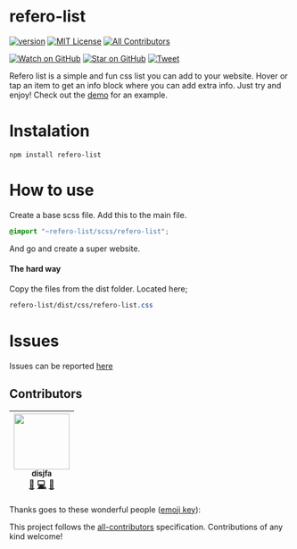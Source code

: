 # refero-list
[![version][version-badge]][package]
[![MIT License][license-badge]][LICENSE]
[![All Contributors](https://img.shields.io/badge/all_contributors-1-orange.svg?style=flat-square)](#contributors)

[![Watch on GitHub][github-watch-badge]][github-watch]
[![Star on GitHub][github-star-badge]][github-star]
[![Tweet][twitter-badge]][twitter]

Refero list is a simple and fun css list you can add to your website. Hover or tap an item to get an info block where 
you can add extra info. Just try and enjoy! Check out the [demo](https://disjfa.github.io/refero-list/) for an example.

# Instalation

```
npm install refero-list
```

# How to use

Create a base scss file. Add this to the main file.

```scss
@import "~refero-list/scss/refero-list";
```

And go and create a super website.

#### The hard way

Copy the files from the dist folder. Located here;

```css
refero-list/dist/css/refero-list.css
```

# Issues

Issues can be reported [here](https://github.com/disjfa/refero-list/issues)

## Contributors

<!-- ALL-CONTRIBUTORS-LIST:START - Do not remove or modify this section -->
<!-- prettier-ignore -->
| [<img src="https://avatars0.githubusercontent.com/u/632778?v=3" width="100px;"/><br /><sub><b>disjfa</b></sub>](http://www.disjfa.nl)<br />[📖](https://github.com/disjfa/refero-list/disjfa/refero-list/commits?author=disjfa "Documentation") [💻](https://github.com/disjfa/refero-list/disjfa/refero-list/commits?author=disjfa "Code") [💬](#question-disjfa "Answering Questions") |
| :---: |
<!-- ALL-CONTRIBUTORS-LIST:END -->
Thanks goes to these wonderful people ([emoji key](https://github.com/kentcdodds/all-contributors#emoji-key)):

This project follows the [all-contributors](https://github.com/kentcdodds/all-contributors) specification. Contributions of any kind welcome!

[package]: https://www.npmjs.com/package/refero-list
[version-badge]: https://img.shields.io/npm/v/refero-list.svg?style=flat-square
[license]: https://github.com/disjfa/refero-list/blob/master/LICENSE
[license-badge]: https://img.shields.io/npm/l/refero-list.svg?style=flat-square
[github-watch-badge]: https://img.shields.io/github/watchers/disjfa/refero-list.svg?style=social
[github-watch]: https://github.com/disjfa/refero-list/watchers
[github-star-badge]: https://img.shields.io/github/stars/disjfa/refero-list.svg?style=social
[github-star]: https://github.com/disjfa/refero-list/stargazers
[twitter]: https://twitter.com/intent/tweet?text=Check%20out%20refero-list!%20-%20Cool%20admin%20template!%20Thanks%20@disjfa%20https://github.com/disjfa/refero-list%20%F0%9F%A4%97
[twitter-badge]: https://img.shields.io/twitter/url/https/github.com/disjfa/refero-list.svg?style=social